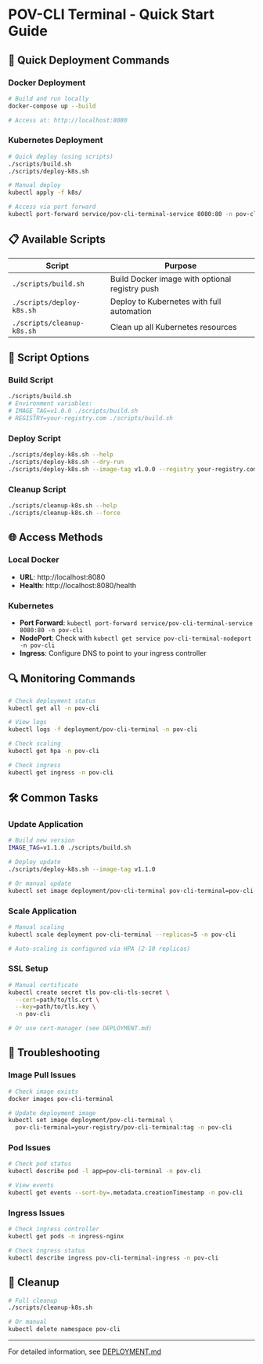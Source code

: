 # POV-CLI Terminal - Quick Start Guide

## 🚀 Quick Deployment Commands

### Docker Deployment

```bash
# Build and run locally
docker-compose up --build

# Access at: http://localhost:8080
```

### Kubernetes Deployment

```bash
# Quick deploy (using scripts)
./scripts/build.sh
./scripts/deploy-k8s.sh

# Manual deploy
kubectl apply -f k8s/

# Access via port forward
kubectl port-forward service/pov-cli-terminal-service 8080:80 -n pov-cli
```

## 📋 Available Scripts

| Script | Purpose |
|--------|---------|
| `./scripts/build.sh` | Build Docker image with optional registry push |
| `./scripts/deploy-k8s.sh` | Deploy to Kubernetes with full automation |
| `./scripts/cleanup-k8s.sh` | Clean up all Kubernetes resources |

## 🔧 Script Options

### Build Script
```bash
./scripts/build.sh
# Environment variables:
# IMAGE_TAG=v1.0.0 ./scripts/build.sh
# REGISTRY=your-registry.com ./scripts/build.sh
```

### Deploy Script
```bash
./scripts/deploy-k8s.sh --help
./scripts/deploy-k8s.sh --dry-run
./scripts/deploy-k8s.sh --image-tag v1.0.0 --registry your-registry.com
```

### Cleanup Script
```bash
./scripts/cleanup-k8s.sh --help
./scripts/cleanup-k8s.sh --force
```

## 🌐 Access Methods

### Local Docker
- **URL**: http://localhost:8080
- **Health**: http://localhost:8080/health

### Kubernetes
- **Port Forward**: `kubectl port-forward service/pov-cli-terminal-service 8080:80 -n pov-cli`
- **NodePort**: Check with `kubectl get service pov-cli-terminal-nodeport -n pov-cli`
- **Ingress**: Configure DNS to point to your ingress controller

## 🔍 Monitoring Commands

```bash
# Check deployment status
kubectl get all -n pov-cli

# View logs
kubectl logs -f deployment/pov-cli-terminal -n pov-cli

# Check scaling
kubectl get hpa -n pov-cli

# Check ingress
kubectl get ingress -n pov-cli
```

## 🛠️ Common Tasks

### Update Application
```bash
# Build new version
IMAGE_TAG=v1.1.0 ./scripts/build.sh

# Deploy update
./scripts/deploy-k8s.sh --image-tag v1.1.0

# Or manual update
kubectl set image deployment/pov-cli-terminal pov-cli-terminal=pov-cli-terminal:v1.1.0 -n pov-cli
```

### Scale Application
```bash
# Manual scaling
kubectl scale deployment pov-cli-terminal --replicas=5 -n pov-cli

# Auto-scaling is configured via HPA (2-10 replicas)
```

### SSL Setup
```bash
# Manual certificate
kubectl create secret tls pov-cli-tls-secret \
  --cert=path/to/tls.crt \
  --key=path/to/tls.key \
  -n pov-cli

# Or use cert-manager (see DEPLOYMENT.md)
```

## 🔧 Troubleshooting

### Image Pull Issues
```bash
# Check image exists
docker images pov-cli-terminal

# Update deployment image
kubectl set image deployment/pov-cli-terminal \
  pov-cli-terminal=your-registry/pov-cli-terminal:tag -n pov-cli
```

### Pod Issues
```bash
# Check pod status
kubectl describe pod -l app=pov-cli-terminal -n pov-cli

# View events
kubectl get events --sort-by=.metadata.creationTimestamp -n pov-cli
```

### Ingress Issues
```bash
# Check ingress controller
kubectl get pods -n ingress-nginx

# Check ingress status
kubectl describe ingress pov-cli-terminal-ingress -n pov-cli
```

## 🧹 Cleanup

```bash
# Full cleanup
./scripts/cleanup-k8s.sh

# Or manual
kubectl delete namespace pov-cli
```

---

For detailed information, see [DEPLOYMENT.md](./DEPLOYMENT.md)

